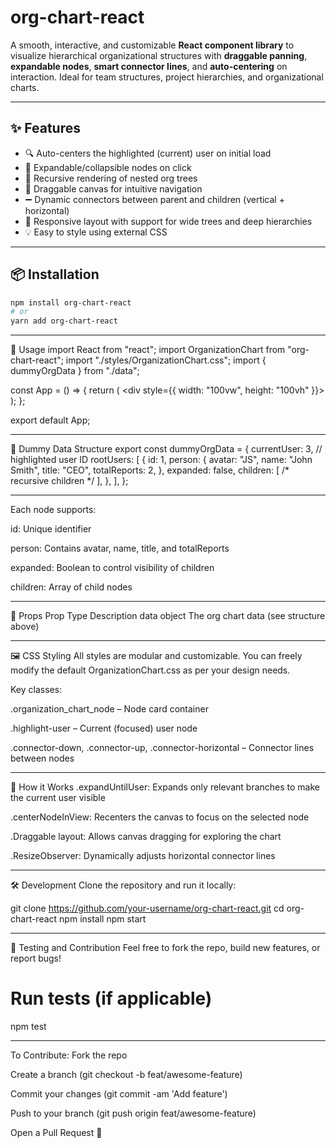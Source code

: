 # org-chart-react

A smooth, interactive, and customizable **React component library** to visualize hierarchical organizational structures with **draggable panning**, **expandable nodes**, **smart connector lines**, and **auto-centering** on interaction. Ideal for team structures, project hierarchies, and organizational charts.

---

## ✨ Features

- 🔍 Auto-centers the highlighted (current) user on initial load  
- 🔽 Expandable/collapsible nodes on click  
- 🔁 Recursive rendering of nested org trees  
- 🧲 Draggable canvas for intuitive navigation  
- ➖ Dynamic connectors between parent and children (vertical + horizontal)  
- 🎯 Responsive layout with support for wide trees and deep hierarchies  
- 💡 Easy to style using external CSS  

---

## 📦 Installation

```bash
npm install org-chart-react
# or
yarn add org-chart-react
```
---


🚀 Usage
import React from "react";
import OrganizationChart from "org-chart-react";
import "./styles/OrganizationChart.css";
import { dummyOrgData } from "./data";

const App = () => {
  return (
    <div style={{ width: "100vw", height: "100vh" }}>
      <OrganizationChart data={dummyOrgData} />
    </div>
  );
};

export default App;

---

📁 Dummy Data Structure
export const dummyOrgData = {
  currentUser: 3, // highlighted user ID
  rootUsers: [
    {
      id: 1,
      person: {
        avatar: "JS",
        name: "John Smith",
        title: "CEO",
        totalReports: 2,
      },
      expanded: false,
      children: [ /* recursive children */ ],
    },
  ],
};

---

Each node supports:

id: Unique identifier

person: Contains avatar, name, title, and totalReports

expanded: Boolean to control visibility of children

children: Array of child nodes


---

🧩 Props
Prop	Type	Description
data	object	The org chart data (see structure above)


---


🖼️ CSS Styling
All styles are modular and customizable. You can freely modify the default OrganizationChart.css as per your design needs.

Key classes:

.organization_chart_node – Node card container

.highlight-user – Current (focused) user node

.connector-down, .connector-up, .connector-horizontal – Connector lines between nodes


---


🧠 How it Works
.expandUntilUser: Expands only relevant branches to make the current user visible

.centerNodeInView: Recenters the canvas to focus on the selected node

.Draggable layout: Allows canvas dragging for exploring the chart

.ResizeObserver: Dynamically adjusts horizontal connector lines


---

🛠️ Development
Clone the repository and run it locally:

git clone https://github.com/your-username/org-chart-react.git
cd org-chart-react
npm install
npm start

---


🧪 Testing and Contribution
Feel free to fork the repo, build new features, or report bugs!

# Run tests (if applicable)
npm test


---


To Contribute:
Fork the repo

Create a branch (git checkout -b feat/awesome-feature)

Commit your changes (git commit -am 'Add feature')

Push to your branch (git push origin feat/awesome-feature)

Open a Pull Request 🚀
